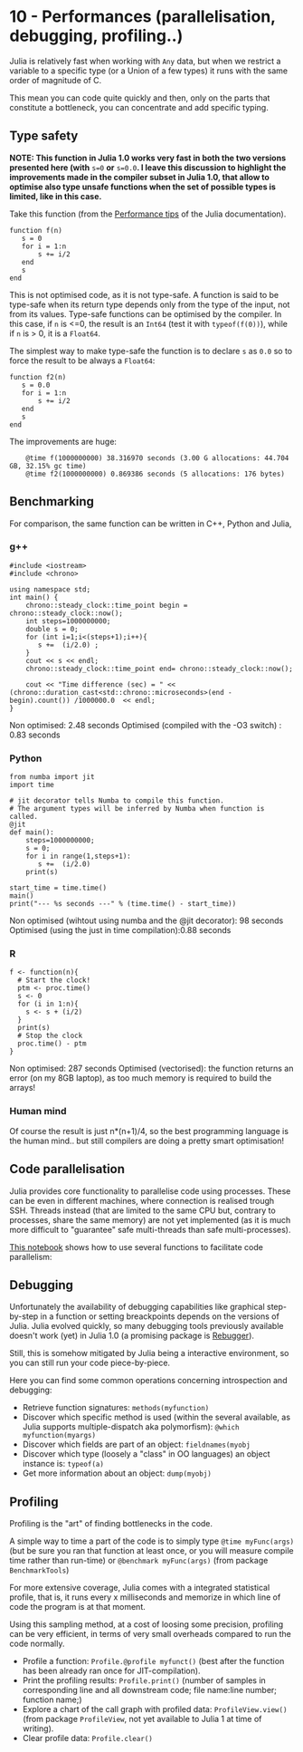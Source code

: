 # 10 - Performances \(parallelisation, debugging, profiling..\)

Julia is relatively fast when working with `Any` data, but when we restrict a variable to a specific type \(or a Union of a few types\) it runs with the same order of magnitude of C.

This mean you can code quite quickly and then, only on the parts that constitute a bottleneck, you can concentrate and add specific typing.

## Type safety

**NOTE: This function in Julia 1.0 works very fast in both the two versions presented here \(with** `s=0` **or** `s=0.0`**. I leave this discussion to highlight the improvements made in the compiler subset in Julia 1.0, that allow to optimise also type unsafe functions when the set of possible types is limited, like in this case.**

Take this function \(from the [Performance tips](https://docs.julialang.org/en/stable/manual/performance-tips/) of the Julia documentation\).

```text
function f(n)
   s = 0
   for i = 1:n
       s += i/2
   end
   s
end
```

This is not optimised code, as it is not type-safe. A function is said to be type-safe when its return type depends only from the type of the input, not from its values. Type-safe functions can be optimised by the compiler. In this case, if `n` is &lt;=0, the result is an `Int64` \(test it with `typeof(f(0))`\), while if `n` is &gt; 0, it is a `Float64`.

The simplest way to make type-safe the function is to declare `s` as `0.0` so to force the result to be always a `Float64`:

```text
function f2(n)
   s = 0.0
   for i = 1:n
       s += i/2
   end
   s
end
```

The improvements are huge:

```text
    @time f(1000000000) 38.316970 seconds (3.00 G allocations: 44.704 GB, 32.15% gc time)
    @time f2(1000000000) 0.869386 seconds (5 allocations: 176 bytes)
```

## Benchmarking

For comparison, the same function can be written in C++, Python and Julia,

### g++

```text
#include <iostream>
#include <chrono>

using namespace std;
int main() {
    chrono::steady_clock::time_point begin = chrono::steady_clock::now();
    int steps=1000000000;
    double s = 0;
    for (int i=1;i<(steps+1);i++){
       s +=  (i/2.0) ;
    }
    cout << s << endl;
    chrono::steady_clock::time_point end= chrono::steady_clock::now();

    cout << "Time difference (sec) = " << (chrono::duration_cast<std::chrono::microseconds>(end - begin).count()) /1000000.0  << endl;
}
```

Non optimised: 2.48 seconds Optimised \(compiled with the -O3 switch\) : 0.83 seconds

### Python

```text
from numba import jit
import time

# jit decorator tells Numba to compile this function.
# The argument types will be inferred by Numba when function is called.
@jit
def main():
    steps=1000000000;
    s = 0;
    for i in range(1,steps+1):
       s +=  (i/2.0)
    print(s)

start_time = time.time()
main()
print("--- %s seconds ---" % (time.time() - start_time))
```

Non optimised \(wihtout using numba and the @jit decorator\): 98 seconds Optimised \(using the just in time compilation\):0.88 seconds

### R

```text
f <- function(n){
  # Start the clock!
  ptm <- proc.time()
  s <- 0
  for (i in 1:n){
    s <- s + (i/2)
  }
  print(s)
  # Stop the clock
  proc.time() - ptm
}
```

Non optimised: 287 seconds Optimised \(vectorised\): the function returns an error \(on my 8GB laptop\), as too much memory is required to build the arrays!

### Human mind

Of course the result is just n\*\(n+1\)/4, so the best programming language is the human mind.. but still compilers are doing a pretty smart optimisation!

## Code parallelisation

Julia provides core functionality to parallelise code using processes. These can be even in different machines, where connection is realised trough SSH. Threads instead \(that are limited to the same CPU but, contrary to processes, share the same memory\) are not yet implemented \(as it is much more difficult to "guarantee" safe multi-threads than safe multi-processes\).

[This notebook](http://nbviewer.jupyter.org/github/sylvaticus/juliatutorial/blob/master/assets/Parallel%20computing.ipynb) shows how to use several functions to facilitate code parallelism:

## Debugging

Unfortunately the availability of debugging capabilities like graphical step-by-step in a function or setting breackpoints depends on the versions of Julia. Julia evolved quickly, so many debugging tools previously available doesn't work \(yet\) in Julia 1.0 \(a promising package is [Rebugger](https://github.com/timholy/Rebugger.jl)\).

Still, this is somehow mitigated by Julia being a interactive environment, so you can still run your code piece-by-piece.

Here you can find some common operations concerning introspection and debugging:

* Retrieve function signatures: `methods(myfunction)`
* Discover which specific method is used \(within the several available, as Julia supports multiple-dispatch aka polymorfism\): `@which myfunction(myargs)`
* Discover which fields are part of an object: `fieldnames(myobj`
* Discover which type \(loosely a "class" in OO languages\) an object instance is: `typeof(a)`
* Get more information about an object: `dump(myobj)`

## Profiling

Profiling is the "art" of finding bottlenecks in the code.

A simple way to time a part of the code is to simply type `@time myFunc(args)` \(but be sure you ran that function at least once, or you will measure compile time rather than run-time\) or `@benchmark myFunc(args)` \(from package `BenchmarkTools`\)

For more extensive coverage, Julia comes with a integrated statistical profile, that is, it runs every x milliseconds and memorize in which line of code the program is at that moment.

Using this sampling method, at a cost of loosing some precision, profiling can be very efficient, in terms of very small overheads compared to run the code normally.

* Profile a function: `Profile.@profile myfunct()` \(best after the function has been already ran once for JIT-compilation\).
* Print the profiling results: `Profile.print()` \(number of samples in corresponding line and all downstream code; file name:line number; function name;\)
* Explore a chart of the call graph with profiled data: `ProfileView.view()` \(from package `ProfileView`, not yet available to Julia 1 at time of writing\).
* Clear profile data: `Profile.clear()`

